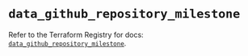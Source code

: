 # `data_github_repository_milestone`

Refer to the Terraform Registry for docs: [`data_github_repository_milestone`](https://registry.terraform.io/providers/integrations/github/6.7.0/docs/data-sources/repository_milestone).
